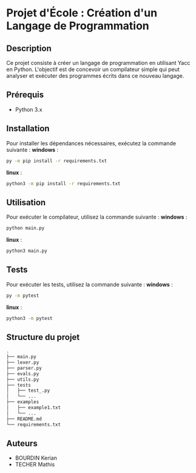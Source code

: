 # Projet d'École : Création d'un Langage de Programmation

## Description
Ce projet consiste à créer un langage de programmation en utilisant Yacc en Python. L'objectif est de concevoir un compilateur simple qui peut analyser et exécuter des programmes écrits dans ce nouveau langage.

## Prérequis
- Python 3.x

## Installation
Pour installer les dépendances nécessaires, exécutez la commande suivante :
__windows__ :
```bash
py -m pip install -r requirements.txt
```
__linux__ :
```bash
python3 -m pip install -r requirements.txt
```

## Utilisation
Pour exécuter le compilateur, utilisez la commande suivante :
__windows__ :
```bash
python main.py
```
__linux__ :
```bash
python3 main.py
```

## Tests
Pour exécuter les tests, utilisez la commande suivante :
__windows__ :
```bash
py -m pytest
```
__linux__ :
```bash
python3 -m pytest
```

## Structure du projet
```txt
.
├── main.py
├── lexer.py
├── parser.py
├── evals.py
├── utils.py
├── tests
│   ├── test_.py
│   └── ...
├── examples
│   ├── example1.txt
│   └── ...
├── README.md
└── requirements.txt
```

## Auteurs
- BOURDIN Kerian
- TECHER Mathis